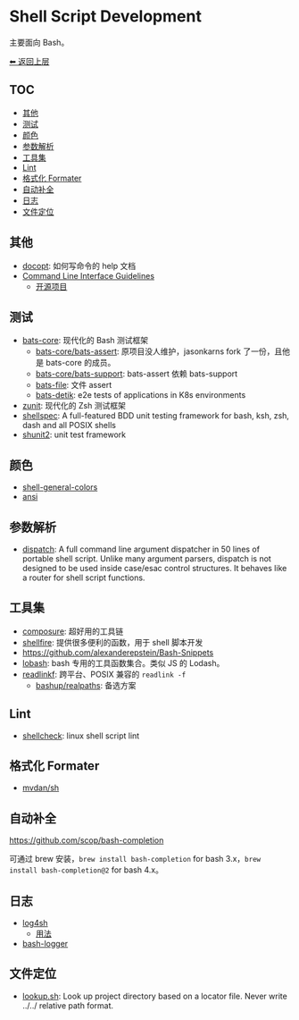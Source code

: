 # Shell Script Development

主要面向 Bash。

[⬅︎ 返回上层](../#shell-script-development)

## TOC

<!-- MarkdownTOC GFM -->

- [其他](#其他)
- [测试](#测试)
- [颜色](#颜色)
- [参数解析](#参数解析)
- [工具集](#工具集)
- [Lint](#lint)
- [格式化 Formater](#格式化-formater)
- [自动补全](#自动补全)
- [日志](#日志)
- [文件定位](#文件定位)

<!-- /MarkdownTOC -->

## 其他

- [docopt](http://docopt.org/): 如何写命令的 help 文档
- [Command Line Interface Guidelines](https://clig.dev/)
  - [开源项目](https://github.com/cli-guidelines/cli-guidelines)

## 测试

- [bats-core](https://github.com/bats-core/bats-core): 现代化的 Bash 测试框架
  - [bats-core/bats-assert](https://github.com/bats-core/bats-assert): 原项目没人维护，jasonkarns fork 了一份，且他是 bats-core 的成员。
  - [bats-core/bats-support](https://github.com/bats-core/bats-support): bats-assert 依赖 bats-support
  - [bats-file](https://github.com/bats-core/bats-file): 文件 assert
  - [bats-detik](https://github.com/bats-core/bats-detik): e2e tests of applications in K8s environments
- [zunit](https://github.com/zunit-zsh/zunit): 现代化的 Zsh 测试框架
- [shellspec](https://github.com/shellspec/shellspec): A full-featured BDD unit testing framework for bash, ksh, zsh, dash and all POSIX shells
- [shunit2](https://github.com/kward/shunit2): unit test framework

## 颜色

- [shell-general-colors](https://github.com/adoyle-h/shell-general-colors)
- [ansi](https://github.com/fidian/ansi)

## 参数解析

- [dispatch](https://github.com/Mosai/workshop/blob/master/doc/dispatch.md): A full command line argument dispatcher in 50 lines of portable shell script. Unlike many argument parsers, dispatch is not designed to be used inside case/esac control structures. It behaves like a router for shell script functions.

## 工具集

- [composure](https://github.com/erichs/composure/): 超好用的工具链
- [shellfire](https://github.com/shellfire-dev/shellfire): 提供很多便利的函数，用于 shell 脚本开发
- https://github.com/alexanderepstein/Bash-Snippets
- [lobash](https://github.com/adoyle-h/lobash): bash 专用的工具函数集合。类似 JS 的 Lodash。
- [readlinkf](https://github.com/ko1nksm/readlinkf): 跨平台、POSIX 兼容的 `readlink -f`
  - [bashup/realpaths](https://github.com/bashup/realpaths): 备选方案

## Lint

- [shellcheck](https://github.com/koalaman/shellcheck): linux shell script lint

## 格式化 Formater

- [mvdan/sh](https://github.com/mvdan/sh)

## 自动补全

https://github.com/scop/bash-completion

可通过 brew 安装，`brew install bash-completion` for bash 3.x，`brew install bash-completion@2` for bash 4.x。

## 日志

- [log4sh](https://github.com/kward/log4sh)
  - [用法](https://github.com/kward/log4sh/blob/master/doc/log4sh.md)
- [bash-logger](https://github.com/adoyle-h/bash-logger)

## 文件定位

- [lookup.sh](https://github.com/adoyle-h/lookup.sh): Look up project directory based on a locator file. Never write ../../ relative path format.
